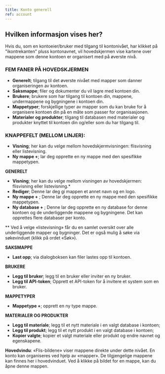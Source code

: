 ```yaml
---
title: Konto generell
ref: account 
---
```


## Hvilken informasjon vises her?
Hvis du, som en kontoeier/bruker med tilgang til kontonivået, har klikket på "ikontrekanten" pluss kontonavnet, vil hovedskjermen vise kartene over mappene som denne kontoen er organisert med på øverste nivå.


### FEM FANER PÅ HOVEDSKJERMEN
- **Generelt**; tilgang til det øverste nivået med mapper som danner organiseringen av kontoen.
- **Saksmappe**; filer og dokumenter du vil lagre med kontoen din.
- **Brukere**; brukere som har tilgang til kontoen din, mappene, undermappene og bygningene i kontoen din.
- **Mappetyper**; forskjellige typer av mapper som du kan bruke for å organisere kontoen din på en måte som passer for organisasjonen.
- **Materialer og produkter**; tilgang til databasen med materialer og produkter knyttet til kontoen din og/eller som du har tilgang til.

### KNAPPEFELT (MELLOM LINJER):
- **Visning**; her kan du velge mellom hovedskjermvisningen: flisvisning eller listevisning.
- **Ny mappe +**; lar deg opprette en ny mappe med den spesifikke mappetypen.

**GENERELT**
- **Visning**; her kan du velge mellom visningen av hovedskjermen: flisvisning eller listevisning.*
- **Rediger**; Denne lar deg gi mappen et annet navn og en logo.
- **Ny mappe +** ; Denne lar deg opprette en ny mappe med den spesifikke mappetypen.
- **Ny database +** ; Denne lar deg opprette en ny database for denne kontoen og de underliggende mappene og bygningene. Det kan opprettes flere databaser per konto.

** Ved å velge «listevisning» får du en samlet oversikt over alle underliggende mapper og bygninger. Det er også mulig å søke via søkevinduet (klikk på ordet «Søk»).

**SAKSMAPPE**
- **Last opp**; via dialogboksen kan filer lastes opp til kontoen.

**BRUKERE**
- **Legg til bruker**; legg til en bruker eller inviter en ny bruker.
- **Legg til API-token**; Opprett et API-token for å invitere et system som en bruker.

**MAPPETYPER**
- **Mappetype +**; opprett en ny type mappe.

**MATERIALER OG PRODUKTER**
- **Legg til materiale**; legg til et nytt materiale i en valgt database i kontoen;
- **Legg til produkt**; legg til et nytt produkt i en valgt database i kontoen;
- **Kopier valgte**; kopier et valgt materiale eller produkt og endre navnet og egenskapene.


**Hovedvindu**: «Flis-bildene» viser mappene direkte under dette nivået. En konto kan organiseres ved hjelp av «mapper». De tilgjengelige mappene kan finnes her i hovedvinduet. Ved å klikke på bildet for en mappe, kan du åpne denne mappen.

